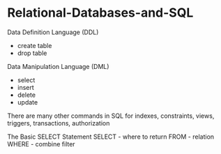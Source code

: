 # Relational-Databases-and-SQL
Data Definition Language (DDL)
 - create table
 - drop table

Data Manipulation Language (DML)
- select
- insert
- delete
- update

There are many other commands in SQL for indexes, constraints, views, triggers, transactions, authorization

The Basic SELECT Statement
 SELECT - where to return
 FROM - relation
 WHERE - combine filter

